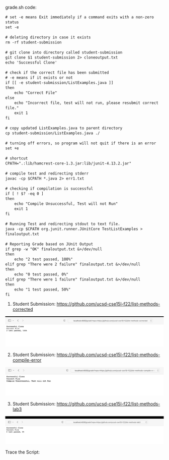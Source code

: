 grade.sh code: 

```
# set -e means Exit immediately if a command exits with a non-zero status 
set -e

# deleting directory in case it exists
rm -rf student-submission

# git clone into directory called student-submission 
git clone $1 student-submission 2> cloneoutput.txt
echo 'Successful Clone'

# check if the correct file has been submitted 
# -e means if it exists or not 
if [[ -e student-submission/ListExamples.java ]]
then
    echo "Correct File"
else 
    echo "Incorrect file, test will not run, please resubmit correct file."
    exit 1
fi 

# copy updated ListExamples.java to parent directory 
cp student-submission/ListExamples.java ./ 

# turning off errors, so program will not quit if there is an error
set +e 

# shortcut
CPATH=".:lib/hamcrest-core-1.3.jar:lib/junit-4.13.2.jar" 

# compile test and redirecting stderr 
javac -cp $CPATH *.java 2> err1.txt  

# checking if compilation is successful 
if [ ! $? -eq 0 ]
then
    echo "Compile Unsuccessful, Test will not Run"
    exit 1
fi 

# Running Test and redirecting stdout to text file. 
java -cp $CPATH org.junit.runner.JUnitCore TestListExamples > finaloutput.txt 

# Reporting Grade based on JUnit Output 
if grep -w "OK" finaloutput.txt &>/dev/null
then
    echo "2 test passed, 100%"
elif grep "There were 2 failure" finaloutput.txt &>/dev/null
then
    echo "0 test passed, 0%"
elif grep "There were 1 failure" finaloutput.txt &>/dev/null 
then
    echo "1 test passed, 50%" 
fi
``` 

1. Student Submission: https://github.com/ucsd-cse15l-f22/list-methods-corrected 

![image1](images/week-9-lab-report-image1.png)

2. Student Submission: https://github.com/ucsd-cse15l-f22/list-methods-compile-error 

![image2](images/week-9-lab-report-image2.png)

3. Student Submission: https://github.com/ucsd-cse15l-f22/list-methods-lab3

![images3](images/week-9-lab-report-image3.png)

Trace the Script: 

